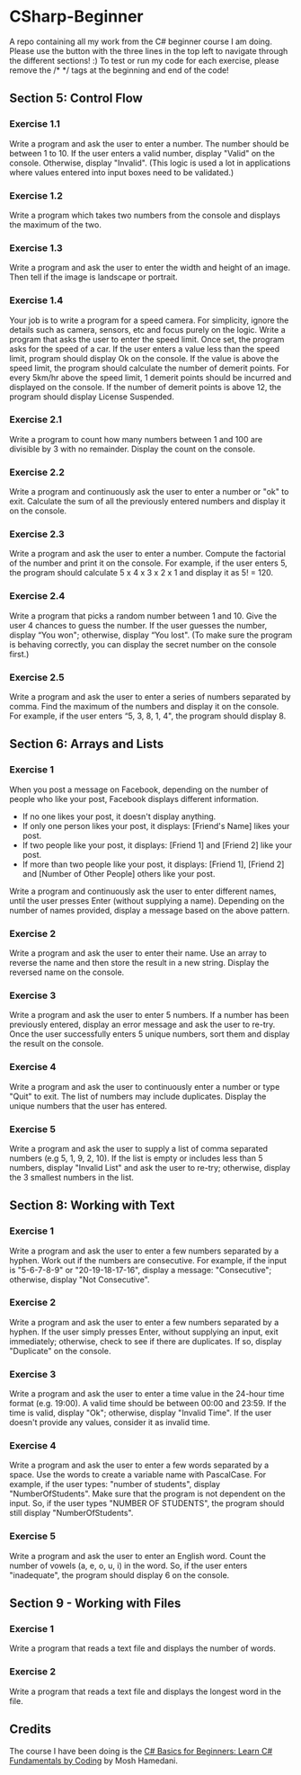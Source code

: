 # CSharp-Beginner
A repo containing all my work from the C# beginner course I am doing. Please use the button with the three lines in the top left to navigate through the different sections! :) To test or run my code for each exercise, please remove the /* */ tags at the beginning and end of the code!

## Section 5: Control Flow 
### Exercise 1.1
Write a program and ask the user to enter a number. The number should be between 1 to 10. If the user enters a valid number, display "Valid" on the console. Otherwise, display "Invalid". (This logic is used a lot in applications where values entered into input boxes need to be validated.)

### Exercise 1.2
Write a program which takes two numbers from the console and displays the maximum of the two.

### Exercise 1.3
Write a program and ask the user to enter the width and height of an image. Then tell if the image is landscape or portrait.

### Exercise 1.4
Your job is to write a program for a speed camera. For simplicity, ignore the details such as camera, sensors, etc and focus purely on the logic. Write a program that asks the user to enter the speed limit. Once set, the program asks for the speed of a car. If the user enters a value less than the speed limit, program should display Ok on the console. If the value is above the speed limit, the program should calculate the number of demerit points. For every 5km/hr above the speed limit, 1 demerit points should be incurred and displayed on the console. If the number of demerit points is above 12, the program should display License Suspended.

### Exercise 2.1
Write a program to count how many numbers between 1 and 100 are divisible by 3 with no remainder. Display the count on the console.

### Exercise 2.2
Write a program and continuously ask the user to enter a number or "ok" to exit. Calculate the sum of all the previously entered numbers and display it on the console.

### Exercise 2.3
Write a program and ask the user to enter a number. Compute the factorial of the number and print it on the console. For example, if the user enters 5, the program should calculate 5 x 4 x 3 x 2 x 1 and display it as 5! = 120.

### Exercise 2.4
Write a program that picks a random number between 1 and 10. Give the user 4 chances to guess the number. If the user guesses the number, display “You won"; otherwise, display “You lost". (To make sure the program is behaving correctly, you can display the secret number on the console first.)

### Exercise 2.5
Write a program and ask the user to enter a series of numbers separated by comma. Find the maximum of the numbers and display it on the console. For example, if the user enters “5, 3, 8, 1, 4", the program should display 8.

## Section 6: Arrays and Lists 
### Exercise 1
When you post a message on Facebook, depending on the number of people who like your post, Facebook displays different information.

- If no one likes your post, it doesn't display anything.
- If only one person likes your post, it displays: [Friend's Name] likes your post.
- If two people like your post, it displays: [Friend 1] and [Friend 2] like your post.
- If more than two people like your post, it displays: [Friend 1], [Friend 2] and [Number of Other People] others like your post.

Write a program and continuously ask the user to enter different names, until the user presses Enter (without supplying a name). Depending on the number of names provided, display a message based on the above pattern.

### Exercise 2
Write a program and ask the user to enter their name. Use an array to reverse the name and then store the result in a new string. Display the reversed name on the console.

### Exercise 3
Write a program and ask the user to enter 5 numbers. If a number has been previously entered, display an error message and ask the user to re-try. Once the user successfully enters 5 unique numbers, sort them and display the result on the console.

### Exercise 4
Write a program and ask the user to continuously enter a number or type "Quit" to exit. The list of numbers may include duplicates. Display the unique numbers that the user has entered.

### Exercise 5
Write a program and ask the user to supply a list of comma separated numbers (e.g 5, 1, 9, 2, 10). If the list is empty or includes less than 5 numbers, display "Invalid List" and ask the user to re-try; otherwise, display the 3 smallest numbers in the list.

## Section 8: Working with Text
### Exercise 1
Write a program and ask the user to enter a few numbers separated by a hyphen. Work out if the numbers are consecutive. For example, if the input is "5-6-7-8-9" or "20-19-18-17-16", display a message: "Consecutive"; otherwise, display "Not Consecutive".

### Exercise 2
Write a program and ask the user to enter a few numbers separated by a hyphen. If the user simply presses Enter, without supplying an input, exit immediately; otherwise, check to see if there are duplicates. If so, display "Duplicate" on the console.

### Exercise 3
Write a program and ask the user to enter a time value in the 24-hour time format (e.g. 19:00). A valid time should be between 00:00 and 23:59. If the time is valid, display "Ok"; otherwise, display "Invalid Time". If the user doesn't provide any values, consider it as invalid time.

### Exercise 4
Write a program and ask the user to enter a few words separated by a space. Use the words to create a variable name with PascalCase. For example, if the user types: "number of students", display "NumberOfStudents". Make sure that the program is not dependent on the input. So, if the user types "NUMBER OF STUDENTS", the program should still display "NumberOfStudents".

### Exercise 5
Write a program and ask the user to enter an English word. Count the number of vowels (a, e, o, u, i) in the word. So, if the user enters "inadequate", the program should display 6 on the console.

## Section 9 - Working with Files
### Exercise 1
Write a program that reads a text file and displays the number of words.

### Exercise 2
Write a program that reads a text file and displays the longest word in the file.

## Credits
The course I have been doing is the [C# Basics for Beginners: Learn C# Fundamentals by Coding](https://www.udemy.com/course/csharp-tutorial-for-beginners/) by Mosh Hamedani.
